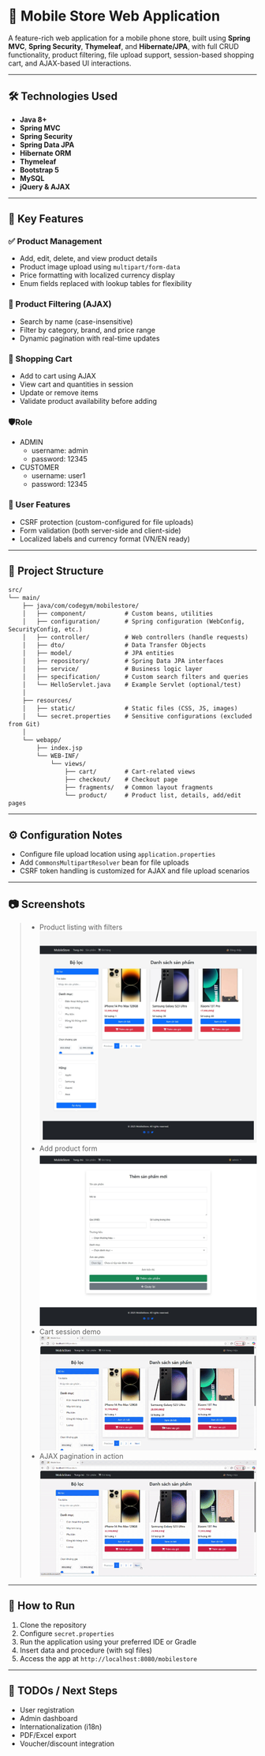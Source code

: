
# 📱 Mobile Store Web Application

A feature-rich web application for a mobile phone store, built using **Spring MVC**, **Spring Security**, **Thymeleaf**, and **Hibernate/JPA**, with full CRUD functionality, product filtering, file upload support, session-based shopping cart, and AJAX-based UI interactions.

---

## 🛠 Technologies Used

* **Java 8+**
* **Spring MVC**
* **Spring Security**
* **Spring Data JPA**
* **Hibernate ORM**
* **Thymeleaf**
* **Bootstrap 5**
* **MySQL**
* **jQuery & AJAX**

---

## 🌟 Key Features

### ✅ Product Management

* Add, edit, delete, and view product details
* Product image upload using `multipart/form-data`
* Price formatting with localized currency display
* Enum fields replaced with lookup tables for flexibility

### 🔎 Product Filtering (AJAX)

* Search by name (case-insensitive)
* Filter by category, brand, and price range
* Dynamic pagination with real-time updates

### 🛒 Shopping Cart

* Add to cart using AJAX
* View cart and quantities in session
* Update or remove items
* Validate product availability before adding

### 🛡️Role

* ADMIN 
  * username: admin
  * password: 12345
* CUSTOMER
  * username: user1
  * password: 12345

### 🔐 User Features

* CSRF protection (custom-configured for file uploads)
* Form validation (both server-side and client-side)
* Localized labels and currency format (VN/EN ready)

---

## 📁 Project Structure

```
src/
└── main/
    ├── java/com/codegym/mobilestore/
    │   ├── component/           # Custom beans, utilities
    │   ├── configuration/       # Spring configuration (WebConfig, SecurityConfig, etc.)
    │   ├── controller/          # Web controllers (handle requests)
    │   ├── dto/                 # Data Transfer Objects
    │   ├── model/               # JPA entities
    │   ├── repository/          # Spring Data JPA interfaces
    │   ├── service/             # Business logic layer
    │   ├── specification/       # Custom search filters and queries
    │   └── HelloServlet.java    # Example Servlet (optional/test)
    │
    ├── resources/
    │   ├── static/              # Static files (CSS, JS, images)
    │   └── secret.properties    # Sensitive configurations (excluded from Git)
    │
    └── webapp/
        ├── index.jsp
        └── WEB-INF/
            └── views/
                ├── cart/        # Cart-related views
                ├── checkout/    # Checkout page
                ├── fragments/   # Common layout fragments
                └── product/     # Product list, details, add/edit pages

```

---

## ⚙️ Configuration Notes

* Configure file upload location using `application.properties`
* Add `CommonsMultipartResolver` bean for file uploads
* CSRF token handling is customized for AJAX and file upload scenarios

---

## 📷 Screenshots

> * Product listing with filters
![coccoc_screenshot_localhost.jpg](image/coccoc_screenshot_localhost.jpg)
> * Add product form
![coccoc_screenshot_localhost (1).jpg](image/coccoc_screenshot_localhost%20%281%29.jpg)
> * Cart session demo![Recording2025-07-15111044-ezgif.com-video-to-gif-converter.gif](image/Recording2025-07-15111044-ezgif.com-video-to-gif-converter.gif)
> * AJAX pagination in action![Recording2025-07-15111432-ezgif.com-video-to-gif-converter.gif](image/Recording2025-07-15111432-ezgif.com-video-to-gif-converter.gif)
---

## 🚀 How to Run

1. Clone the repository
2. Configure `secret.properties`
3. Run the application using your preferred IDE or Gradle
4. Insert data and procedure (with sql files)
5. Access the app at `http://localhost:8080/mobilestore`

---

## 📌 TODOs / Next Steps

* User registration
* Admin dashboard
* Internationalization (i18n)
* PDF/Excel export
* Voucher/discount integration
